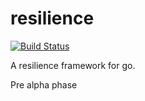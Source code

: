 # resilience

[![Build Status](https://travis-ci.org/geryheselmans/resilience.svg?branch=master)](https://travis-ci.org/geryheselmans/resilience)

A resilience framework for go.

Pre alpha phase
